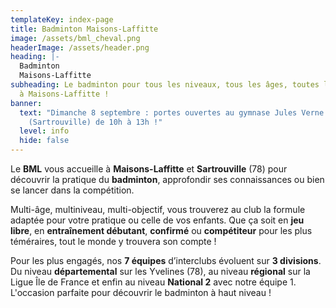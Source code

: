 ```yaml
---
templateKey: index-page
title: Badminton Maisons-Laffitte
image: /assets/bml_cheval.png
headerImage: /assets/header.png
heading: |-
  Badminton
  Maisons-Laffitte
subheading: Le badminton pour tous les niveaux, tous les âges, toutes les envies
  à Maisons-Laffitte !
banner:
  text: "Dimanche 8 septembre : portes ouvertes au gymnase Jules Verne
    (Sartrouville) de 10h à 13h !"
  level: info
  hide: false
---
```

Le **BML** vous accueille à **Maisons-Laffitte** et **Sartrouville** (78) pour découvrir la pratique du **badminton**, approfondir ses connaissances ou bien se lancer dans la compétition.

Multi-âge, multiniveau, multi-objectif, vous trouverez au club la formule adaptée pour votre pratique ou celle de vos enfants. Que ça soit en **jeu libre**, en **entraînement débutant**, **confirmé** ou **compétiteur** pour les plus téméraires, tout le monde y trouvera son compte !

Pour les plus engagés, nos **7 équipes** d’interclubs évoluent sur **3 divisions**. Du niveau **départemental** sur les Yvelines (78), au niveau **régional** sur la Ligue Île de France et enfin au niveau **National 2** avec notre équipe 1. L'occasion parfaite pour découvrir le badminton à haut niveau !